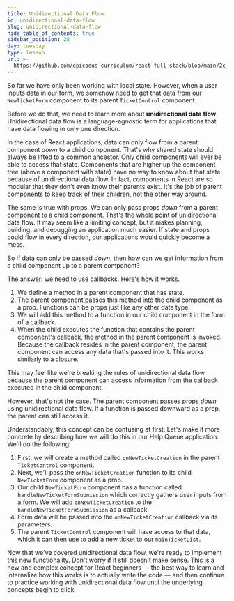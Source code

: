 ```yaml
---
title: Unidirectional Data Flow
id: unidirectional-data-flow
slug: unidirectional-data-flow
hide_table_of_contents: true
sidebar_position: 28
day: tuesday
type: lesson
url: >-
  https://github.com/epicodus-curriculum/react-full-stack/blob/main/2c_unidirectional_data_flow.md
---
```


So far we have only been working with local state. However, when a user inputs data in our form, we somehow need to get that data from our `NewTicketForm` component to its parent `TicketControl` component.

Before we do that, we need to learn more about **unidirectional data flow**. Unidirectional data flow is a language-agnostic term for applications that have data flowing in only one direction.

In the case of React applications, data can only flow from a parent component _down_ to a child component. That's why shared state should always be lifted to a common ancestor. Only child components will ever be able to access that state. Components that are higher up the component tree (above a component with state) have no way to know about that state because of unidirectional data flow. In fact, components in React are so modular that they don't even know their parents exist. It's the job of parent components to keep track of their children, not the other way around. 

The same is true with props. We can only pass props _down_ from a parent component to a child component. That's the whole point of unidirectional data flow. It may seem like a limiting concept, but it makes planning, building, and debugging an application much easier. If state and props could flow in every direction, our applications would quickly become a mess.

So if data can only be passed _down_, then how can we get information from a child component up to a parent component?

The answer: we need to use callbacks. Here's how it works.

1. We define a method in a parent component that has state.
2. The parent component passes this method into the child component as a prop. Functions can be props just like any other data type.
3. We will add this method to a function in our child component in the form of a callback.
4. When the child executes the function that contains the parent component's callback, the method in the parent component is invoked. Because the callback resides in the parent component, the parent component can access any data that's passed into it. This works similarly to a closure.

This may feel like we're breaking the rules of unidirectional data flow because the parent component can access information from the callback executed in the child component.

However, that's not the case. The parent component passes props _down_ using unidirectional data flow. If a function is passed downward as a prop, the parent can still access it.

Understandably, this concept can be confusing at first. Let's make it more concrete by describing how we will do this in our Help Queue application. We'll do the following:

1. First, we will create a method called `onNewTicketCreation` in the parent `TicketControl` component.
2. Next, we'll pass the `onNewTicketCreation` function to its child `NewTicketForm` component as a prop.
3. Our child `NewTicketForm` component has a function called `handleNewTicketFormSubmission` which correctly gathers user inputs from a form. We will add `onNewTicketCreation` to the `handleNewTicketFormSubmission` as a callback.
4. Form data will be passed into the `onNewTicketCreation` callback via its parameters.
5. The parent `TicketControl` component will have access to that data, which it can then use to add a new ticket to our `mainTicketList`.

Now that we've covered unidirectional data flow, we're ready to implement this new functionality. Don't worry if it still doesn't make sense. This is a new and complex concept for React beginners — the best way to learn and internalize how this works is to actually write the code — and then continue to practice working with unidirectional data flow until the underlying concepts begin to click.